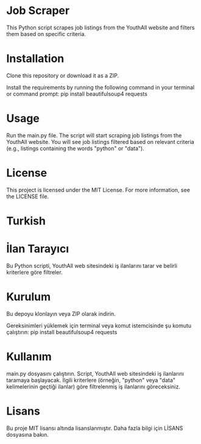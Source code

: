 # Job Scraper

This Python script scrapes job listings from the YouthAll website and filters them based on specific criteria.

# Installation
Clone this repository or download it as a ZIP.

Install the requirements by running the following command in your terminal or command prompt:
pip install beautifulsoup4 requests

# Usage
Run the main.py file.
The script will start scraping job listings from the YouthAll website.
You will see job listings filtered based on relevant criteria (e.g., listings containing the words "python" or "data").

# License
This project is licensed under the MIT License. For more information, see the LICENSE file.

# Turkish

# İlan Tarayıcı
Bu Python scripti, YouthAll web sitesindeki iş ilanlarını tarar ve belirli kriterlere göre filtreler.

# Kurulum
Bu depoyu klonlayın veya ZIP olarak indirin.

Gereksinimleri yüklemek için terminal veya komut istemcisinde şu komutu çalıştırın:
pip install beautifulsoup4 requests

# Kullanım
main.py dosyasını çalıştırın.
Script, YouthAll web sitesindeki iş ilanlarını taramaya başlayacak.
İlgili kriterlere (örneğin, "python" veya "data" kelimelerinin geçtiği ilanlar) göre filtrelenmiş iş ilanlarını göreceksiniz.

# Lisans
Bu proje MIT lisansı altında lisanslanmıştır. Daha fazla bilgi için LİSANS dosyasına bakın.
